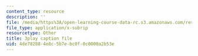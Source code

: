 ```yaml
---
content_type: resource
description: ''
file: /media/https%3A/open-learning-course-data-rc.s3.amazonaws.com/res-6-012-introduction-to-probability-spring-2018/4de782884e8c5b7ebc0f0c0000a2b53e_bXmDp8R8n8U.vtt
file_type: application/x-subrip
resourcetype: Other
title: 3play caption file
uid: 4de78288-4e8c-5b7e-bc0f-0c0000a2b53e
---
```

